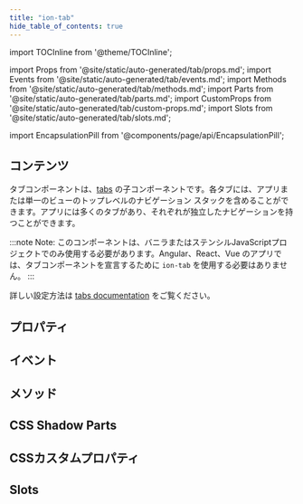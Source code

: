 ```yaml
---
title: "ion-tab"
hide_table_of_contents: true
---
```

import TOCInline from '@theme/TOCInline';

import Props from '@site/static/auto-generated/tab/props.md';
import Events from '@site/static/auto-generated/tab/events.md';
import Methods from '@site/static/auto-generated/tab/methods.md';
import Parts from '@site/static/auto-generated/tab/parts.md';
import CustomProps from '@site/static/auto-generated/tab/custom-props.md';
import Slots from '@site/static/auto-generated/tab/slots.md';

<head>
  <title>ion-tab - Ionic Framework Application Component</title>
  <meta name="description" content="ion-tabは、タブの子コンポーネントです。各ion-tabは、アプリケーションまたは単一のビューのトップレベルのナビゲーションスタックを含むことができます。詳しくは、こちらをご覧ください。" />
</head>

import EncapsulationPill from '@components/page/api/EncapsulationPill';

<EncapsulationPill type="shadow" />

<h2 className="table-of-contents__title">コンテンツ</h2>

<TOCInline
  toc={toc}
  maxHeadingLevel={2}
/>



タブコンポーネントは、[tabs](tabs.md) の子コンポーネントです。各タブには、アプリまたは単一のビューのトップレベルのナビゲーション スタックを含めることができます。アプリには多くのタブがあり、それぞれが独立したナビゲーションを持つことができます。

:::note
 Note: このコンポーネントは、バニラまたはステンシルJavaScriptプロジェクトでのみ使用する必要があります。Angular、React、Vue のアプリでは、タブコンポーネントを宣言するために `ion-tab` を使用する必要はありません。
:::


詳しい設定方法は [tabs documentation](tabs.md) をご覧ください。



## プロパティ
<Props />

## イベント
<Events />

## メソッド
<Methods />

## CSS Shadow Parts
<Parts />

## CSSカスタムプロパティ
<CustomProps />

## Slots
<Slots />